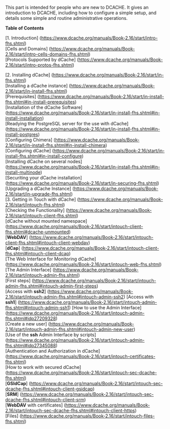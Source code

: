 This part is intended for people who are new to DCACHE. It gives an introduction to DCACHE, including how to configure a simple setup, and details some simple and routine administrative operations.

**Table of Contents**  

   [1. Introduction] (https://www.dcache.org/manuals/Book-2.16/start/intro-fhs.shtml)  
   [Cells and Domains] (https://www.dcache.org/manuals/Book-2.16/start/intro-cells-domains-fhs.shtml)  
   [Protocols Supported by dCache] (https://www.dcache.org/manuals/Book-2.16/start/intro-protos-fhs.shtml) 
   
   
   [2. Installing dCache] (https://www.dcache.org/manuals/Book-2.16/start/in-fhs.shtml)   
   [Installing a dCache instance] (https://www.dcache.org/manuals/Book-2.16/start/in-install-fhs.shtml)  
   [Prerequisites] (https://www.dcache.org/manuals/Book-2.16/start/in-install-fhs.shtml#in-install-prerequisites)  
   [Installation of the dCache Software] (https://www.dcache.org/manuals/Book-2.16/start/in-install-fhs.shtml#in-install-installation)  
   [Readying the PostgreSQL server for the use with dCache] (https://www.dcache.org/manuals/Book-2.16/start/in-install-fhs.shtml#in-install-postgres)  
   [Configuring Chimera] (https://www.dcache.org/manuals/Book-2.16/start/in-install-fhs.shtml#in-install-chimera)  
   [Configuring dCache] (https://www.dcache.org/manuals/Book-2.16/start/in-install-fhs.shtml#in-install-configure)  
   [Installing dCache on several nodes] (https://www.dcache.org/manuals/Book-2.16/start/in-install-fhs.shtml#in-install-multinode)  
   [Securiting your dCache installation] (https://www.dcache.org/manuals/Book-2.16/start/in-securing-fhs.shtml)  
   [Upgrading a dCache Instance] (https://www.dcache.org/manuals/Book-2.16/start/in-upgrade-fhs.shtml)  
  [3. Getting in Touch with dCache] (https://www.dcache.org/manuals/Book-2.16/start/intouch-fhs.shtml)  
   [Checking the Functionality] (https://www.dcache.org/manuals/Book-2.16/start/intouch-client-fhs.shtml)  
   [dCache without mounted namespace] (https://www.dcache.org/manuals/Book-2.16/start/intouch-client-fhs.shtml#dcache-unmounted)  
   [**WebDAV**] (https://www.dcache.org/manuals/Book-2.16/start/intouch-client-fhs.shtml#intouch-client-webdav)  
   [**dCap**] (https://www.dcache.org/manuals/Book-2.16/start/intouch-client-fhs.shtml#intouch-client-dcap)  
   [The Web Interface for Monitoring dCache] (https://www.dcache.org/manuals/Book-2.16/start/intouch-web-fhs.shtml)  
   [The Admin Interface] (https://www.dcache.org/manuals/Book-2.16/start/intouch-admin-fhs.shtml)  
   [First steps] (https://www.dcache.org/manuals/Book-2.16/start/intouch-admin-fhs.shtml#intouch-admin-first-steps)  
   [Access with **ssh2**] (https://www.dcache.org/manuals/Book-2.16/start/intouch-admin-fhs.shtml#intouch-admin-ssh2)
   [Access with **ssh1**] (https://www.dcache.org/manuals/Book-2.16/start/intouch-admin-fhs.shtml#intouch-admin-ssh1)
   [How to use the Admin Interface] (https://www.dcache.org/manuals/Book-2.16/start/intouch-admin-fhs.shtml#idp27209328)  
   [Create a new user] (https://www.dcache.org/manuals/Book-2.16/start/intouch-admin-fhs.shtml#intouch-admin-new-user)  
   [Use of the **ssh** Admin Interface by scripts] (https://www.dcache.org/manuals/Book-2.16/start/intouch-admin-fhs.shtml#idp27345088)  
   [Authentication and Authorization in dCache] (https://www.dcache.org/manuals/Book-2.16/start/intouch-certificates-fhs.shtml)  
   [How to work with secured dCache] (https://www.dcache.org/manuals/Book-2.16/start/intouch-sec-dcache-fhs.shtml)  
   [**GSIdCap**] (https://www.dcache.org/manuals/Book-2.16/start/intouch-sec-dcache-fhs.shtml#intouch-client-gsidcap)  
   [**SRM**] (https://www.dcache.org/manuals/Book-2.16/start/intouch-sec-dcache-fhs.shtml#intouch-client-srm)  
   [**WebDAV** with certificates] (https://www.dcache.org/manuals/Book-2.16/start/intouch-sec-dcache-fhs.shtml#intouch-client-https)  
   [Files] (https://www.dcache.org/manuals/Book-2.16/start/intouch-files-fhs.shtml)  
